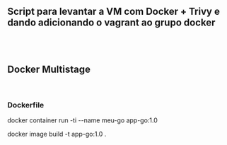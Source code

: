 <h2>Script para levantar a VM com Docker + Trivy e <br>
dando adicionando o vagrant ao grupo docker</h2>
<br>
<br>
<h2>Docker Multistage</h2>
<br>
<h3>Dockerfile</h3>
<p>docker container run -ti --name meu-go app-go:1.0</p>
<p>docker image build -t app-go:1.0 .</p>

